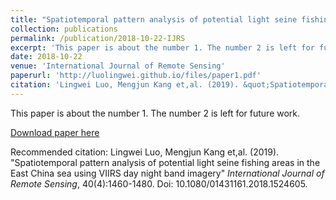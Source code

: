 ```yaml
---
title: "Spatiotemporal pattern analysis of potential light seine fishing areas in the East China sea using VIIRS day night band imagery"
collection: publications
permalink: /publication/2018-10-22-IJRS
excerpt: 'This paper is about the number 1. The number 2 is left for future work.'
date: 2018-10-22
venue: 'International Journal of Remote Sensing'
paperurl: 'http://luolingwei.github.io/files/paper1.pdf'
citation: 'Lingwei Luo, Mengjun Kang et,al. (2019). &quot;Spatiotemporal pattern analysis of potential light seine fishing areas in the East China sea using VIIRS day night band imagery &quot; <i>International Journal of Remote Sensing</i>, 40(4):1460-1480. Doi: 10.1080/01431161.2018.1524605.'
---
```

This paper is about the number 1. The number 2 is left for future work.

[Download paper here](http://luolingwei.github.io/files/paper1.pdf)

Recommended citation: Lingwei Luo, Mengjun Kang et,al. (2019). "Spatiotemporal pattern analysis of potential light seine fishing areas in the East China sea using VIIRS day night band imagery" <i>International Journal of Remote Sensing</i>, 40(4):1460-1480. Doi: 10.1080/01431161.2018.1524605.